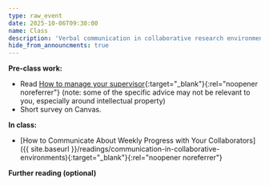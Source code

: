 ```yaml
---
type: raw_event
date: 2025-10-06T09:30:00
name: Class
description: 'Verbal communication in collaborative research environments'
hide_from_announcments: true
---
```


**Pre-class work:** 

- Read [How to manage your supervisor](https://universityaffairs.ca/career-advice/how-to-manage-your-supervisor/){:target="_blank"}{:rel="noopener noreferrer"} (note: some of the specific advice may not be relevant to you, especially around intellectual property)
- Short survey on Canvas.

**In class:**

* [How to Communicate About Weekly Progress with Your Collaborators]({{ site.baseurl }}/readings/communication-in-collaborative-environments){:target="_blank"}{:rel="noopener noreferrer"}


**Further reading (optional)**
